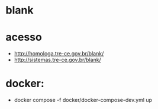 # blank

# acesso

- http://homologa.tre-ce.gov.br/blank/
- http://sistemas.tre-ce.gov.br/blank/

# docker:

- docker compose -f docker/docker-compose-dev.yml up
